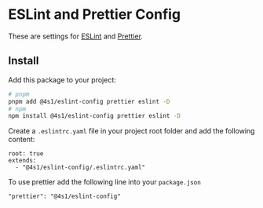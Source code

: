 # ESLint and Prettier Config

These are settings for [ESLint](https://eslint.org/) and [Prettier](https://prettier.io/).

## Install

Add this package to your project:

```bash
# pnpm
pnpm add @4s1/eslint-config prettier eslint -D
# npm
npm install @4s1/eslint-config prettier eslint -D
```

Create a `.eslintrc.yaml` file in your project root folder and add the following content:

```text
root: true
extends:
  - "@4s1/eslint-config/.eslintrc.yaml"
```

To use prettier add the following line into your `package.json`

```text
"prettier": "@4s1/eslint-config"
```
